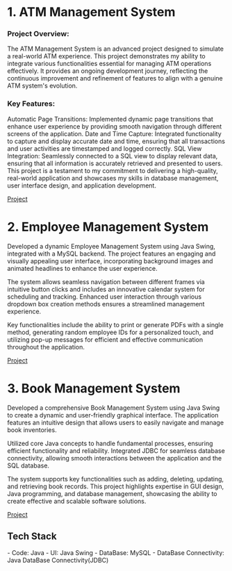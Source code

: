 

# 1. ATM Management System 

<h3>Project Overview:</h3>

The ATM Management System is an advanced project designed to simulate a real-world ATM experience. This project demonstrates my ability to integrate various functionalities essential for managing ATM operations effectively. It provides an ongoing development journey, reflecting the continuous improvement and refinement of features to align with a genuine ATM system's evolution.

<h3>Key Features:</h3>

Automatic Page Transitions: Implemented dynamic page transitions that enhance user experience by providing smooth navigation through different screens of the application.
Date and Time Capture: Integrated functionality to capture and display accurate date and time, ensuring that all transactions and user activities are timestamped and logged correctly.
SQL View Integration: Seamlessly connected to a SQL view to display relevant data, ensuring that all information is accurately retrieved and presented to users.
This project is a testament to my commitment to delivering a high-quality, real-world application and showcases my skills in database management, user interface design, and application development.

<a href="https://www.linkedin.com/posts/shreya-chakraborty-876694232_swing-java-gui-activity-7158477896230084608-LvHf?utm_source=share&utm_medium=member_desktop">Project</a>

# 2. Employee Management System 

Developed a dynamic Employee Management System using Java Swing, integrated with a MySQL backend. The project features an engaging and visually appealing user interface, incorporating background images and animated headlines to enhance the user experience.

The system allows seamless navigation between different frames via intuitive button clicks and includes an innovative calendar system for scheduling and tracking. Enhanced user interaction through various dropdown box creation methods ensures a streamlined management experience.

Key functionalities include the ability to print or generate PDFs with a single method, generating random employee IDs for a personalized touch, and utilizing pop-up messages for efficient and effective communication throughout the application.

<a href="https://www.linkedin.com/posts/shreya-chakraborty-876694232_javaswing-mysql-projectmanagement-activity-7155561025310724097-RC1w?utm_source=share&utm_medium=member_desktop">Project</a>

# 3. Book Management System 

Developed a comprehensive Book Management System using Java Swing to create a dynamic and user-friendly graphical interface. The application features an intuitive design that allows users to easily navigate and manage book inventories.

Utilized core Java concepts to handle fundamental processes, ensuring efficient functionality and reliability. Integrated JDBC for seamless database connectivity, allowing smooth interactions between the application and the SQL database.

The system supports key functionalities such as adding, deleting, updating, and retrieving book records. This project highlights expertise in GUI design, Java programming, and database management, showcasing the ability to create effective and scalable software solutions.

<a href="https://www.linkedin.com/posts/shreya-chakraborty-876694232_swinggui-sqlintegration-bookmanagement-activity-7150733073179918336-kvqd?utm_source=share&utm_medium=member_desktop">Project</a> 

<h2>Tech Stack</h2>
  - Code: Java
  - UI: Java Swing
  - DataBase: MySQL
  - DataBase Connectivity: Java DataBase Connectivity(JDBC)

